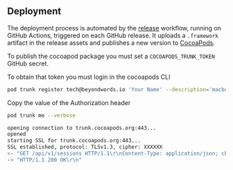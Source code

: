## Deployment

The deployment process is automated by the [release](../.github/workflows/release.yml) workflow, running on GitHub Actions, triggered on each GitHub release. It uploads a `.framework` artifact in the release assets and publishes a new version to [CocoaPods](https://cocoapods.org/).

To publish the cocoapod package you must set a `COCOAPODS_TRUNK_TOKEN` GitHub secret.

To obtain that token you must login in the cocoapods CLI

```bash
pod trunk register tech@beyondwords.io 'Your Name' --description='macbook pro'
```

Copy the value of the Authorization header

```bash
pod trunk me --verbose

opening connection to trunk.cocoapods.org:443...
opened
starting SSL for trunk.cocoapods.org:443...
SSL established, protocol: TLSv1.3, cipher: XXXXXX
<- "GET /api/v1/sessions HTTP/1.1\r\nContent-Type: application/json; charset=utf-8\r\nAccept: application/json; charset=utf-8\r\nUser-Agent: CocoaPods/1.12.1\r\nAuthorization: Token XXXXXX\r\nAccept-Encoding: gzip;q=1.0,deflate;q=0.6,identity;q=0.3\r\nHost: trunk.cocoapods.org\r\n\r\n"
-> "HTTP/1.1 200 OK\r\n"
```
